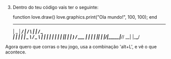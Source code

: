     
3. Dentro do teu código vais ter o seguinte: 

     function love.draw()
        love.graphics.print("Ola mundo!", 100, 100);
	end


     ____  _____ ____    _    _____ ___ ___  
    |  _ \| ____/ ___|  / \  |  ___|_ _/ _ \
    | | | |  _| \___ \ / _ \ | |_   | | | | |
    | |_| | |___ ___) / ___ \|  _|  | | |_| |
    |____/|_____|____/_/   \_\_|   |___\___/



Agora quero que corras o teu jogo, usa a combinação 'alt+L', e 
vê o que acontece.
